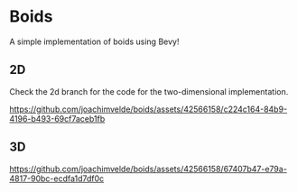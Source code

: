 # Boids

A simple implementation of boids using Bevy!


## 2D
Check the 2d branch for the code for the two-dimensional implementation.


https://github.com/joachimvelde/boids/assets/42566158/c224c164-84b9-4196-b493-69cf7aceb1fb



## 3D
https://github.com/joachimvelde/boids/assets/42566158/67407b47-e79a-4817-90bc-ecdfa1d7df0c

